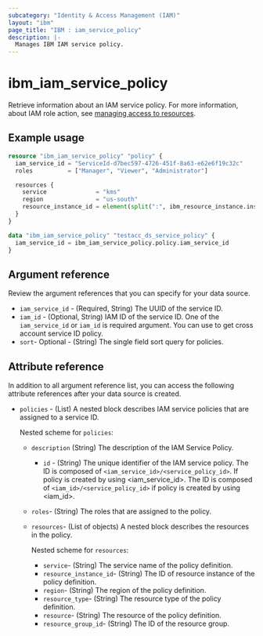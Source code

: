 ```yaml
---
subcategory: "Identity & Access Management (IAM)"
layout: "ibm"
page_title: "IBM : iam_service_policy"
description: |-
  Manages IBM IAM service policy.
---
```


# ibm_iam_service_policy

Retrieve information about an IAM service policy. For more information, about IAM role action, see [managing access to resources](https://cloud.ibm.com/docs/account?topic=account-assign-access-resources).

## Example usage

```terraform
resource "ibm_iam_service_policy" "policy" {
  iam_service_id = "ServiceId-d7bec597-4726-451f-8a63-e62e6f19c32c"
  roles          = ["Manager", "Viewer", "Administrator"]

  resources {
    service              = "kms"
    region               = "us-south"
    resource_instance_id = element(split(":", ibm_resource_instance.instance.id), 7)
  }
}

data "ibm_iam_service_policy" "testacc_ds_service_policy" {
  iam_service_id = ibm_iam_service_policy.policy.iam_service_id
}

```

## Argument reference

Review the argument references that you can specify for your data source.

- `iam_service_id` - (Required, String) The UUID of the service ID.
- `iam_id` - (Optional, String) IAM ID of the service ID. One of the `iam_service_id` or `iam_id` is required argument. You can use to get cross account service ID policy.
- `sort`- Optional -  (String) The single field sort query for policies.

## Attribute reference

In addition to all argument reference list, you can access the following attribute references after your data source is created.

- `policies` - (List) A nested block describes IAM service policies that are assigned to a service ID.

  Nested scheme for `policies`:
  - `description`  (String) The description of the IAM Service Policy.
	- `id` - (String) The unique identifier of the IAM service policy. The ID is composed of `<iam_service_id>/<service_policy_id>`. If policy is created by using <iam_service_id>. The ID is composed of `<iam_id>/<service_policy_id>` if policy is created by using <iam_id>.
  - `roles`-  (String) The roles that are assigned to the policy.
  - `resources`- (List of objects) A nested block describes the resources in the policy.

    Nested scheme for `resources`:
      - `service`- (String) The service name of the policy definition.
      - `resource_instance_id`- (String) The ID of resource instance of the policy definition.
      - `region`-  (String) The region of the policy definition.
      - `resource_type`- (String) The resource type of the policy definition.
      - `resource`- (String) The resource of the policy definition.
      - `resource_group_id`- (String) The ID of the resource group.